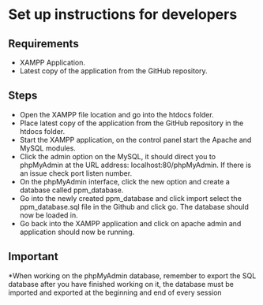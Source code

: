 # Set up instructions for developers
## Requirements
  *	XAMPP Application.
  *	Latest copy of the application from the GitHub repository.
  
## Steps
  * Open the XAMPP file location and go into the htdocs folder.
  * Place latest copy of the application from the GitHub repository in the htdocs folder.
  * Start the XAMPP application, on the control panel start the Apache and MySQL modules.
  * Click the admin option on the MySQL, it should direct you to phpMyAdmin at the URL address: localhost:80/phpMyAdmin. If there is an issue check port listen number. 
  * On the phpMyAdmin interface, click the new option and create a database called ppm_database.
  * Go into the newly created ppm_database and click import select the ppm_database.sql file in the Github and click go. The database should now be loaded in. 
  * Go back into the XAMPP application and click on apache admin and application should now be running.
  
## Important  
*When working on the phpMyAdmin database, remember to export the SQL database after you have finished working on it, the database must be imported and exported at the beginning and end of every session
